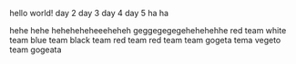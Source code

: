 hello world! 
day 2
day 3
day 4
day 5
ha ha

hehe hehe heheheheheeeheheh
geggegegegehehehehhe
red team white team blue team black team
red team red team
team gogeta
tema vegeto
team gogeata

